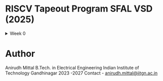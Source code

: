 # RISCV Tapeout Program SFAL VSD (2025)

<details>
	<summary>Week 0 </summary>
	
# Task - 1
```
Uploaded a summary of the lecture shared in week 0 assignment. Location is Week 0 folder.
```
# Task - 2
 ```
Firstly set up the Oracle Virtual Box and then Ubuntu. Finally, in Ubuntu made the installations of the following Tools:

1. Yosys
2. Iverilog
3. gtkwave
4. ngspice
5. magic
6. OpenLANE

As deliverables of this task, the week 0 folder contains the screenshots of installations.

```
</details>

# Author

Anirudh Mittal
B.Tech. in Electrical Engineering
Indian Institute of Technology Gandhinagar
2023 -2027
Contact - anirudh.mittal@iitgn.ac.in
